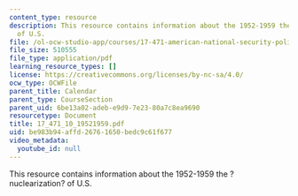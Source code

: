 ```yaml
---
content_type: resource
description: This resource contains information about the 1952-1959 the ?nuclearization?
  of U.S.
file: /ol-ocw-studio-app/courses/17-471-american-national-security-policy-fall-2002/be983b94affd26761650bedc9c61f677_17_471_10_19521959.pdf
file_size: 510555
file_type: application/pdf
learning_resource_types: []
license: https://creativecommons.org/licenses/by-nc-sa/4.0/
ocw_type: OCWFile
parent_title: Calendar
parent_type: CourseSection
parent_uid: 6be13a02-adeb-e9d9-7e23-80a7c8ea9690
resourcetype: Document
title: 17_471_10_19521959.pdf
uid: be983b94-affd-2676-1650-bedc9c61f677
video_metadata:
  youtube_id: null
---
```

This resource contains information about the 1952-1959 the ?nuclearization? of U.S.